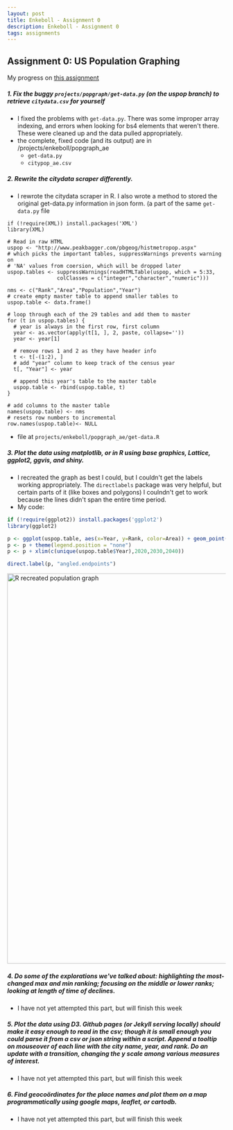 ```yaml
---
layout: post
title: Enkeboll - Assignment 0
description: Enkeboll - Assignment 0
tags: assignments
---
```


<!-- use tags blogpost1 blogpost2 blogpost3 for easy grouping -->
<!-- please reserve for @malecki's use only tags 'slides', 'emails' -->

## Assignment 0: US Population Graphing

My progress on [this assignment](http://malecki.github.io/edav/2014/01/28/play-with-data/)

##### 1. Fix the buggy `projects/popgraph/get-data.py` (on the uspop branch) to retrieve `citydata.csv` for yourself
 - I fixed the problems with `get-data.py`.  There was some improper array indexing, and errors when looking for bs4 elements that weren't there.  These were cleaned up and the data pulled appropriately.
 - the complete, fixed code (and its output) are in /projects/enkeboll/popgraph_ae
    - `get-data.py`
    - `citypop_ae.csv`

##### 2. Rewrite the citydata scraper differently.
 - I rewrote the citydata scraper in R.  I also wrote a method to stored the original get-data.py information in json form. (a part of the same `get-data.py` file

```{r}
if (!require(XML)) install.packages('XML')
library(XML)

# Read in raw HTML
uspop <- "http://www.peakbagger.com/pbgeog/histmetropop.aspx"
# which picks the important tables, suppressWarnings prevents warning on
# 'NA' values from coersion, which will be dropped later
uspop.tables <- suppressWarnings(readHTMLTable(uspop, which = 5:33,
                colClasses = c("integer","character","numeric")))

nms <- c("Rank","Area","Population","Year")
# create empty master table to append smaller tables to
uspop.table <- data.frame()

# loop through each of the 29 tables and add them to master
for (t in uspop.tables) {
  # year is always in the first row, first column
  year <- as.vector(apply(t[1, ], 2, paste, collapse=''))
  year <- year[1]

  # remove rows 1 and 2 as they have header info
  t <- t[-(1:2), ]
  # add "year" column to keep track of the census year
  t[, "Year"] <- year

  # append this year's table to the master table
  uspop.table <- rbind(uspop.table, t)
}

# add columns to the master table
names(uspop.table) <- nms
# resets row numbers to incremental
row.names(uspop.table)<- NULL
```

 - file at `projects/enkeboll/popgraph_ae/get-data.R`


##### 3. Plot the data using matplotlib, or in R using base graphics, Lattice, ggplot2, ggvis, and shiny.
 - I recreated the graph as best I could, but I couldn't get the labels working appropriately.  The `directlabels` package was very helpful, but certain parts of it (like boxes and polygons) I coulndn't get to work because the lines didn't span the entire time period.
  - My code:
```r
if (!require(ggplot2)) install.packages('ggplot2')
library(ggplot2)

p <- ggplot(uspop.table, aes(x=Year, y=Rank, color=Area)) + geom_point() + geom_line(aes(group = Area))+ scale_y_reverse()
p <- p + theme(legend.position = "none")
p <- p + xlim(c(unique(uspop.table$Year),2020,2030,2040))

direct.label(p, "angled.endpoints")
```
<img src="http://i.imgur.com/AJ8Fasa.png" alt="R recreated population graph" width="900" />

##### 4. Do some of the explorations we've talked about: highlighting the most-changed max and min ranking; focusing on the middle or lower ranks; looking at length of time of declines.
 - I have not yet attempted this part, but will finish this week

##### 5. Plot the data using D3. Github pages (or Jekyll serving locally) should make it easy enough to read in the csv; though it is small enough you could parse it from a csv or json string within a script. Append a tooltip on mouseover of each line with the city name, year, and rank. Do an update with a transition, changing the y scale among various measures of interest.
 - I have not yet attempted this part, but will finish this week

##### 6. Find geocoördinates for the place names and plot them on a map programmatically using google maps, leaflet, or cartodb.
 - I have not yet attempted this part, but will finish this week